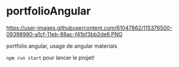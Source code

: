 # portfolioAngular

https://user-images.githubusercontent.com/61047862/115376500-09398980-a1cf-11eb-88ac-f41bf3bb2de6.PNG


portfolio angular, usage de angular materials

`npm run start`  pour lancer le projet!




